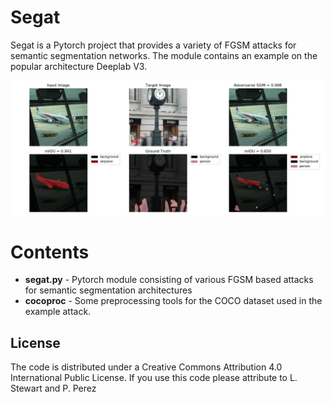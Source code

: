 # Segat 

Segat is a Pytorch project that provides a variety of FGSM attacks for semantic segmentation networks. The module contains an example on the popular architecture Deeplab V3.

<img src="https://github.com/LawrenceMMStewart/Segat/blob/master/images/hallucination.png" width="750">



# Contents 

* **segat.py** - Pytorch module consisting of various FGSM based attacks for semantic segmentation architectures
* **cocoproc** - Some preprocessing tools for the COCO dataset used in the example attack.


## License

The code is distributed under a Creative Commons Attribution 4.0 International Public License. If you use this code please attribute to L. Stewart and P. Perez

